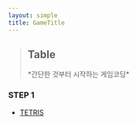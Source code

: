 ```yaml
---
layout: simple
title: GameTitle
---
```


><h2>Table</h2>
> *간단한 것부터 시작하는 게임코딩*


### STEP 1
- [TETRIS](/game/title/tetris/Tetris.mkv)




